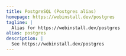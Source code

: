 ```yaml
---
title: PostgreSQL (Postgres alias)
homepage: https://webinstall.dev/postgres
tagline: |
  Alias for https://webinstall.dev/postgres
alias: postgres
description: |
  See https://webinstall.dev/postgres
---
```

